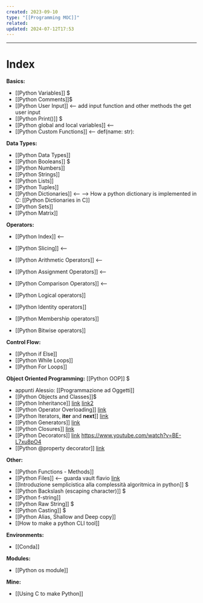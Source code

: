 ```yaml
---
created: 2023-09-10
type: "[[Programming MOC]]"
related: 
updated: 2024-07-12T17:53
---
```

---
# Index

**Basics:**
- [[Python Variables]] $
- [[Python Comments]]$
- [[Python User Input]] <-- add input function and other methods the get user input
- [[Python Print()]] $
- [[Python global and local variables]] <--
- [[Python Custom Functions]] <-- def(name: str):

**Data Types:**
- [[Python Data Types]]
- [[Python Booleans]] $
- [[Python Numbers]]
- [[Python Strings]]
- [[Python Lists]]
- [[Python Tuples]]
- [[Python Dictionaries]] <-- --> How a python dictionary is implemented in C: [[Python Dictionaries in C]]
- [[Python Sets]]
- [[Python Matrix]]

**Operators:**
- [[Python Index]] <--
- [[Python Slicing]] <--

- [[Python Arithmetic Operators]] <--
- [[Python Assignment Operators]] <--
- [[Python Comparison Operators]]  <--

- [[Python Logical operators]] 
- [[Python Identity operators]] 
- [[Python Membership operators]]
- [[Python Bitwise operators]]

**Control Flow:** 
- [[Python if Else]]
- [[Python While Loops]]
- [[Python For Loops]]

**Object Oriented Programming:** [[Python OOP]] $
- appunti Alessio: [[Programmazione ad Oggetti]]
- [[Python Objects and Classes]]$
- [[Python Inheritance]] [link](https://www.programiz.com/python-programming/inheritance) [link2](https://www.programiz.com/python-programming/multiple-inheritance)
- [[Python Operator Overloading]]  [link](https://www.programiz.com/python-programming/operator-overloading)
- [[Python Iterators, __iter__ and __next__]] [link](https://www.programiz.com/python-programming/iterator)
- [[Python Generators]] [link](https://www.programiz.com/python-programming/generator)
- [[Python Closures]] [link](https://www.programiz.com/python-programming/closure)
- [[Python Decorators]] [link](https://www.programiz.com/python-programming/decorator) https://www.youtube.com/watch?v=BE-L7xu8pO4
- [[Python @property decorator]] [link](https://www.programiz.com/python-programming/property)

**Other:**
- [[Python Functions - Methods]]
- [[Python Files]] <-- guarda vault flavio [link](https://www.w3schools.com/python/python_file_handling.asp) 
- [[Introduzione semplicistica alla complessità algoritmica in python]] $
- [[Python Backslash (escaping character)]] $
- [[Python f-string]]
- [[Python Raw String]] $
- [[Python Casting]] $
- [[Python Alias, Shallow and Deep copy]]
- [[How to make a python CLI tool]]

**Environments:**
- [[Conda]]

**Modules:**
- [[Python os module]]

**Mine:**
- [[Using C to make Python]]
